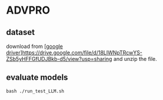 # ADVPRO
## dataset
download from [[google driver](https://drive.google.com/file/d/18LIWNpTRcwYS-ZSb5yHFFGfUDJBkb-d5/view?usp=sharing)]<https://drive.google.com/file/d/18LIWNpTRcwYS-ZSb5yHFFGfUDJBkb-d5/view?usp=sharing> and unzip the file.

## evaluate models
```
bash ./run_test_LLM.sh
```
